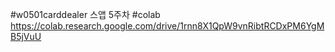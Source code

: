 #w0501carddealer
스앱 5주차
#colab
https://colab.research.google.com/drive/1rnn8X1QpW9vnRibtRCDxPM6YgMB5jVuU